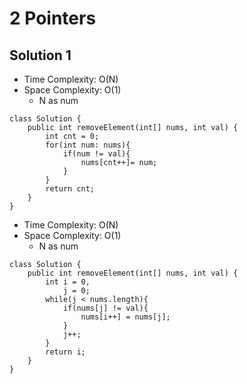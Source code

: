 # 2 Pointers
## Solution 1
* Time Complexity: O(N)
* Space Complexity: O(1)
	* N as num
```
class Solution {
    public int removeElement(int[] nums, int val) {
        int cnt = 0;
        for(int num: nums){
            if(num != val){
                nums[cnt++]= num;
            }
        }
        return cnt;
    }
}
```
* Time Complexity: O(N)
* Space Complexity: O(1)
	* N as num
```
class Solution {
    public int removeElement(int[] nums, int val) {
        int i = 0,
            j = 0;
        while(j < nums.length){
            if(nums[j] != val){
                nums[i++] = nums[j]; 
            }
            j++;
        }
        return i;
    }
}
```